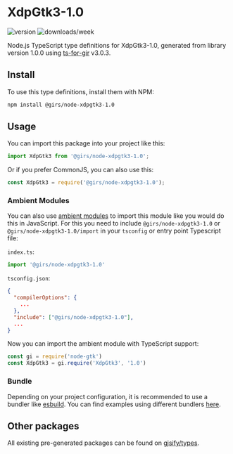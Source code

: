 
# XdpGtk3-1.0

![version](https://img.shields.io/npm/v/@girs/node-xdpgtk3-1.0)
![downloads/week](https://img.shields.io/npm/dw/@girs/node-xdpgtk3-1.0)


Node.js TypeScript type definitions for XdpGtk3-1.0, generated from library version 1.0.0 using [ts-for-gir](https://github.com/gjsify/ts-for-gir) v3.0.3.


## Install

To use this type definitions, install them with NPM:
```bash
npm install @girs/node-xdpgtk3-1.0
```

## Usage

You can import this package into your project like this:
```ts
import XdpGtk3 from '@girs/node-xdpgtk3-1.0';
```

Or if you prefer CommonJS, you can also use this:
```ts
const XdpGtk3 = require('@girs/node-xdpgtk3-1.0');
```

### Ambient Modules

You can also use [ambient modules](https://github.com/gjsify/ts-for-gir/tree/main/packages/cli#ambient-modules) to import this module like you would do this in JavaScript.
For this you need to include `@girs/node-xdpgtk3-1.0` or `@girs/node-xdpgtk3-1.0/import` in your `tsconfig` or entry point Typescript file:

`index.ts`:
```ts
import '@girs/node-xdpgtk3-1.0'
```

`tsconfig.json`:
```json
{
  "compilerOptions": {
    ...
  },
  "include": ["@girs/node-xdpgtk3-1.0"],
  ...
}
```

Now you can import the ambient module with TypeScript support: 

```ts
const gi = require('node-gtk')
const XdpGtk3 = gi.require('XdpGtk3', '1.0')
```


### Bundle

Depending on your project configuration, it is recommended to use a bundler like [esbuild](https://esbuild.github.io/). You can find examples using different bundlers [here](https://github.com/gjsify/ts-for-gir/tree/main/examples).

## Other packages

All existing pre-generated packages can be found on [gjsify/types](https://github.com/gjsify/types).

